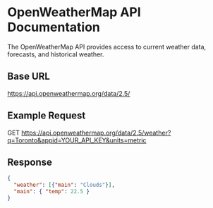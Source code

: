 # OpenWeatherMap API Documentation

The OpenWeatherMap API provides access to current weather data, forecasts, and historical weather.

## Base URL

https://api.openweathermap.org/data/2.5/


## Example Request

GET https://api.openweathermap.org/data/2.5/weather?q=Toronto&appid=YOUR_API_KEY&units=metric


## Response
```json
{
  "weather": [{"main": "Clouds"}],
  "main": { "temp": 22.5 }
}

